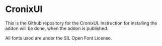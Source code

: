 # CronixUI
This is the Github repository for the CronixUI. Instruction for installing the addon will be done, when the addon is published.

All fonts used are under the SIL Open Font License. 
